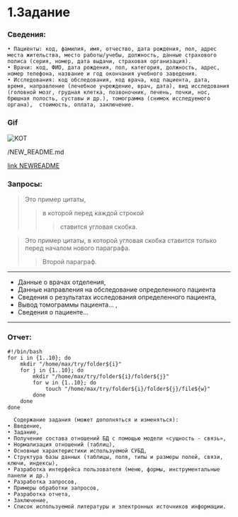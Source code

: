 # 1.Задание	

### Сведения:
    • Пациенты: код, фамилия, имя, отчество, дата рождения, пол, адрес места жительства, место работы/учебы, должность, данные страхового полиса (серия, номер, дата выдачи, страховая организация).
    • Врачи: код, ФИО, дата рождения, пол, категория, должность, адрес, номер телефона, название и год окончания учебного заведения.
    • Исследования: код обследования, код врача, код пациента, дата,   время, направление (лечебное учреждение, врач, дата), вид исследования (головной мозг, грудная клетка, позвоночник, печень, почки, нос, брюшная полость, суставы и др.), томограмма (снимок исследуемого органа),  стоимость, оплата, заключение. 

### Gif
![KOT](https://i0.wp.com/www.printmag.com/wp-content/uploads/2021/02/4cbe8d_f1ed2800a49649848102c68fc5a66e53mv2.gif?fit=476%2C280&ssl=1)

/NEW_README.md

[link NEWREADME](https://github.com/waccabi/UprInfProj/blob/main/NEW_README)

### Запросы:


>Это пример цитаты,
>>в которой перед каждой строкой
>>>ставится угловая скобка.

>Это пример цитаты,
в которой угловая скобка
ставится только перед началом нового параграфа.
>>Второй параграф. 

---
- Данные о врачах отделения,
- Данные направления на обследование определенного пациента
- Сведения  о результатах исследования определенного пациента, 
- Вывод томограммы  пациента… ,
- Сведения о пациенте… 
---

### Отчет:
```
#!/bin/bash
for i in {1..10}; do
	mkdir "/home/max/try/folder${i}"
	for j in {1..10}; do
		mkdir "/home/max/try/folder${i}/folder${j}"
		for w in {1..10}; do
			touch "/home/max/try/folder${i}/folder${j}/file${w}"
		done
	done
done
```
      Содержание задания (может дополняться и изменяться):
    • Введение,
    • Задание,
    • Получение состава отношений БД с помощью модели «сущность - связь»,
    • Нормализация отношений (таблиц),
    • Основные характеристики используемой СУБД,
    • Структура базы данных (таблицы, поля, типы и размеры полей, связи, ключи, индексы),
    • Разработка интерфейса пользователя (меню, формы, инструментальные панели и др.)
    • Разработка запросов,
    • Примеры обработки запросов,
    • Разработка отчета,
    • Заключение,
    • Список используемой литературы и электронных источников информации.
